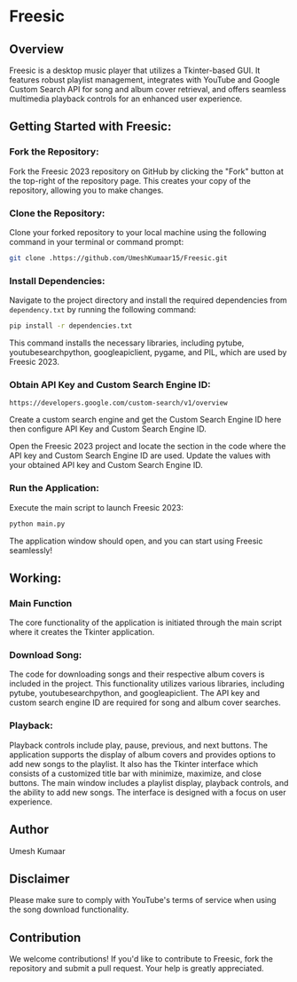 # Freesic

## Overview
Freesic is a desktop music player that utilizes a Tkinter-based GUI. It features robust playlist management, integrates with YouTube and Google Custom Search API for song and album cover retrieval, and offers seamless multimedia playback controls for an enhanced user experience.

## Getting Started with Freesic:

### Fork the Repository:
Fork the Freesic 2023 repository on GitHub by clicking the "Fork" button at the top-right of the repository page. This creates your copy of the repository, allowing you to make changes.

### Clone the Repository:
Clone your forked repository to your local machine using the following command in your terminal or command prompt:

```bash
git clone .https://github.com/UmeshKumaar15/Freesic.git
```

### Install Dependencies:
Navigate to the project directory and install the required dependencies from `dependency.txt` by running the following command:

```bash
pip install -r dependencies.txt
```

This command installs the necessary libraries, including pytube, youtubesearchpython, googleapiclient, pygame, and PIL, which are used by Freesic 2023.


### Obtain API Key and Custom Search Engine ID:

```url
https://developers.google.com/custom-search/v1/overview
```

Create a custom search engine and get the Custom Search Engine ID here then configure API Key and Custom Search Engine ID.

Open the Freesic 2023 project and locate the section in the code where the API key and Custom Search Engine ID are used. Update the values with your obtained API key and Custom Search Engine ID.


### Run the Application:
Execute the main script to launch Freesic 2023:

```python
python main.py
```

The application window should open, and you can start using Freesic seamlessly!

## Working:

### Main Function
The core functionality of the application is initiated through the main script where it creates the Tkinter application.

### Download Song:
The code for downloading songs and their respective album covers is included in the project. This functionality utilizes various libraries, including pytube, youtubesearchpython, and googleapiclient. The API key and custom search engine ID are required for song and album cover searches.

### Playback:
Playback controls include play, pause, previous, and next buttons. The application supports the display of album covers and provides options to add new songs to the playlist.
It also has the Tkinter interface which consists of a customized title bar with minimize, maximize, and close buttons. The main window includes a playlist display, playback controls, and the ability to add new songs. The interface is designed with a focus on user experience.

## Author
Umesh Kumaar

## Disclaimer
Please make sure to comply with YouTube's terms of service when using the song download functionality.

## Contribution
We welcome contributions! If you'd like to contribute to Freesic, fork the repository and submit a pull request. Your help is greatly appreciated.

